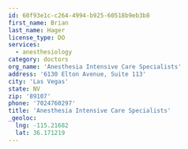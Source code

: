 ```yaml
---
id: 60f93e1c-c264-4994-b925-60518b9eb3b8
first_name: Brian
last_name: Hager
license_type: DO
services:
  - anesthesiology
category: doctors
org_name: 'Anesthesia Intensive Care Specialists'
address: '6130 Elton Avenue, Suite 113'
city: 'Las Vegas'
state: NV
zip: '89107'
phone: '7024760297'
title: 'Anesthesia Intensive Care Specialists'
_geoloc:
  lng: -115.21682
  lat: 36.171219
---
```

